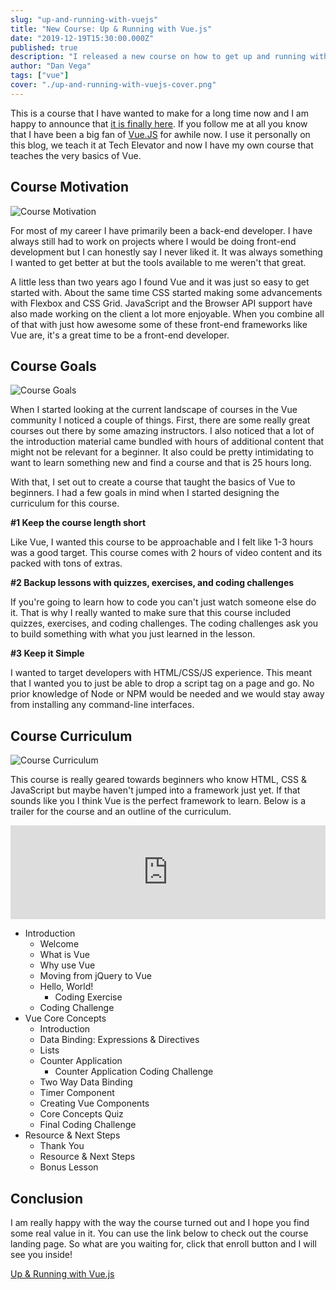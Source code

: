 ```yaml
---
slug: "up-and-running-with-vuejs"
title: "New Course: Up & Running with Vue.js"
date: "2019-12-19T15:30:00.000Z"
published: true
description: "I released a new course on how to get up and running with Vue.js for beginners"
author: "Dan Vega"
tags: ["vue"]
cover: "./up-and-running-with-vuejs-cover.png"
---
```


This is a course that I have wanted to make for a long time now and I am happy to announce that [it is finally here](https://www.udemy.com/course/vue-intro/?couponCode=4F5DE476322755E7AFBP). If you follow me at all you know that I have been a big fan of [Vue.JS](https://vuejs.org/) for awhile now. I use it personally on this blog, we teach it at Tech Elevator and now I have my own course that teaches the very basics of Vue.

## Course Motivation

![Course Motivation](/images/blog/2019/12/19/mia-baker-CuoMduHwRZY-unsplash.jpg)

For most of my career I have primarily been a back-end developer. I have always still had to work on projects where I would be doing front-end development but I can honestly say I never liked it. It was always something I wanted to get better at but the tools available to me weren't that great.

A little less than two years ago I found Vue and it was just so easy to get started with. About the same time CSS started making some advancements with Flexbox and CSS Grid. JavaScript and the Browser API support have also made working on the client a lot more enjoyable. When you combine all of that with just how awesome some of these front-end frameworks like Vue are, it's a great time to be a front-end developer.

## Course Goals

![Course Goals](/images/blog/2019/12/19/s-o-c-i-a-l-c-u-t-6iYb1BWWbV0-unsplash.jpg)

When I started looking at the current landscape of courses in the Vue community I noticed a couple of things. First, there are some really great courses out there by some amazing instructors. I also noticed that a lot of the introduction material came bundled with hours of additional content that might not be relevant for a beginner. It also could be pretty intimidating to want to learn something new and find a course and that is 25 hours long.

With that, I set out to create a course that taught the basics of Vue to beginners. I had a few goals in mind when I started designing the curriculum for this course.

**#1 Keep the course length short**

Like Vue, I wanted this course to be approachable and I felt like 1-3 hours was a good target. This course comes with 2 hours of video content and its packed with tons of extras.

**#2 Backup lessons with quizzes, exercises, and coding challenges**

If you're going to learn how to code you can't just watch someone else do it. That is why I really wanted to make sure that this course included quizzes, exercises, and coding challenges. The coding challenges ask you to build something with what you just learned in the lesson.

**#3 Keep it Simple**

I wanted to target developers with HTML/CSS/JS experience. This meant that I wanted you to just be able to drop a script tag on a page and go. No prior knowledge of Node or NPM would be needed and we would stay away from installing any command-line interfaces.

## Course Curriculum

![Course Curriculum](/images/blog/2019/12/19/tim-mossholder-WE_Kv_ZB1l0-unsplash.jpg)

This course is really geared towards beginners who know HTML, CSS & JavaScript but maybe haven't jumped into a framework just yet. If that sounds like you I think Vue is the perfect framework to learn. Below is a trailer for the course and an outline of the curriculum.

<iframe width="100%" src="https://www.youtube.com/embed/CtQGbnNxhHk" frameborder="0" allow="accelerometer; autoplay; encrypted-media; gyroscope; picture-in-picture" allowfullscreen></iframe>

- Introduction
  - Welcome
  - What is Vue
  - Why use Vue
  - Moving from jQuery to Vue
  - Hello, World!
    - Coding Exercise
  - Coding Challenge
- Vue Core Concepts
  - Introduction
  - Data Binding: Expressions & Directives
  - Lists
  - Counter Application
    - Counter Application Coding Challenge
  - Two Way Data Binding
  - Timer Component
  - Creating Vue Components
  - Core Concepts Quiz
  - Final Coding Challenge
- Resource & Next Steps
  - Thank You
  - Resource & Next Steps
  - Bonus Lesson

## Conclusion

I am really happy with the way the course turned out and I hope you find some real value in it. You can use the link below to check out the course landing page. So what are you waiting for, click that enroll button and I will see you inside!

[Up & Running with Vue.js](https://www.udemy.com/course/vue-intro/?couponCode=4F5DE476322755E7AFBP)

